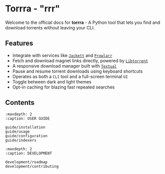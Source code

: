 # Torrra - "rrr"

Welcome to the official docs for **torrra** - A Python tool that lets you find and download torrents without leaving your CLI.

## Features

- Integrate with services like [`Jackett`](https://github.com/Jackett/Jackett) and [`Prowlarr`](https://github.com/Prowlarr/Prowlarr)
- Fetch and download magnet links directly, powered by [`Libtorrent`](https://libtorrent.org/)
- A responsive download manager built with [`Textual`](https://textual.textualize.io/)
- Pause and resume torrent downloads using keyboard shortcuts
- Operates as both a `CLI` tool and a full-screen terminal `UI`
- Toggle between dark and light themes
- Opt-in caching for blazing fast repeated searches


## Contents

```{toctree}
:maxdepth: 2
:caption: USER GUIDE

guide/installation
guide/usage
guide/configuration
guide/indexers
```

```{toctree}
:maxdepth: 2
:caption: DEVELOPMENT

development/roadmap
development/contributing
```
